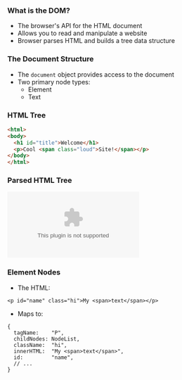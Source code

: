 ### What is the DOM?

  - The browser's API for the HTML document
  - Allows you to read and manipulate a website
  - Browser parses HTML and builds a tree data structure

### The Document Structure

  - The `document` object provides access to the document
  - Two primary node types:
    - Element
    - Text

### HTML Tree

```html
<html>
<body>
  <h1 id="title">Welcome</h1>
  <p>Cool <span class="loud">Site!</span></p>
</body>
</html>
```

### Parsed HTML Tree

![](../../../diagrams/html/tree.dot)

### Element Nodes

* The HTML:

~~~ {.html}
<p id="name" class="hi">My <span>text</span></p>
~~~

* Maps to:

~~~ {.javascript}
{
  tagName:    "P",
  childNodes: NodeList,
  className:  "hi",
  innerHTML:  "My <span>text</span>",
  id:         "name",
  // ...
}
~~~
